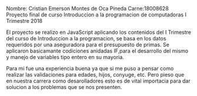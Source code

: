 Nombre: Cristian Emerson Montes de Oca Pineda
Carne:18008628
Proyecto final de curso Introduccion a la programacion de computadoras
I Trimestre 2018

El proyecto se realizo en JavaScript aplicando los contenidos del I Trimestre
del curso de Introduccion a la programacion, se basa en los datos requeridos
por una aseguradora para el presupuesto de primas. Se aplicaron basicamante
codiciones anidadas IF,para el desarrollo del mismo y manejo de variables
tipo entero en su mayoria.

Para mi fue una experiencia buena ya que si me puso a pensar como realizar
las validaciones para edades, hijos, conyuge, etc. Pero pieso que en nuestra
carrera como desarolladores esto es de vital importacia para dar solucion
a los problemas que se nos presenten.

